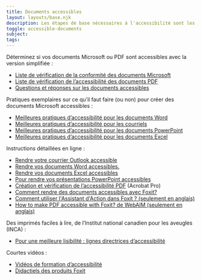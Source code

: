 ```yaml
---
title: Documents accessibles
layout: layouts/base.njk
description: Les étapes de base nécessaires à l'accessibilité sont les mêmes, que votre document soit en format HTML, Word, de Microsoft, PDF d'Adobe ou autre. Nous avons assemblé des ressources pour vous aider et assurez que tous, incluant les personnes avec un handicapes, puisse lire et comprendre vos documents.
toggle: accessible-documents
subject:
tags:
---
```


Déterminez si vos documents Microsoft ou PDF sont accessibles avec la version simplifiée :

- [Liste de vérification de la conformité des documents Microsoft](./ms-doc-compliance-checklist/)
- [Liste de vérification de l’accessibilité des documents PDF](./pdf-accessibility-checklist/)
- [Questions et réponses sur les documents accessibles](./accessible-documents-questions-answers/)

Pratiques exemplaires sur ce qu’il faut faire (ou non) pour créer des documents Microsoft accessibles :

- [Meilleures pratiques d’accessibilité pour les documents Word](./best-practices-word/)
- [Meilleures pratiques d’accessibilité pour les courriels](./best-practices-outlook/)
- [Meilleures pratiques d’accessibilité pour les documents PowerPoint](./best-practices-powerpoint/)
- [Meilleures pratiques d’accessibilité pour les documents Excel](./best-practices-excel/)

Instructions détaillées en ligne :

- [Rendre votre courrier Outlook accessible](https://support.microsoft.com/fr-fr/office/rendre-votre-courrier-outlook-accessible-aux-personnes-souffrant-de-handicaps-71ce71f4-7b15-4b7a-a2e3-cf91721bbacb)
- [Rendre vos documents Word accessibles.](https://support.microsoft.com/fr-fr/office/rendre-vos-documents-word-accessibles-aux-personnes-atteintes-d-un-handicap-d9bf3683-87ac-47ea-b91a-78dcacb3c66d)
- [Rendre vos documents Excel accessibles](https://support.microsoft.com/fr-fr/office/rendre-vos-documents-excel-accessibles-aux-personnes-atteintes-d-un-handicap-6cc05fc5-1314-48b5-8eb3-683e49b3e593?ui=fr-fr&rs=fr-fr&ad=fr)
- [Pour rendre vos présentations PowerPoint accessibles](https://support.microsoft.com/fr-fr/office/pour-rendre-vos-pr%C3%A9sentations-powerpoint-accessibles-aux-personnes-atteintes-d-un-handicap-6f7772b2-2f33-4bd2-8ca7-dae3b2b3ef25)
- [Création et vérification de l’accessibilité PDF](https://helpx.adobe.com/ca_fr/acrobat/using/create-verify-pdf-accessibility.html) (Acrobat Pro)
- [Comment rendre des documents accessibles avec Foxit?](https://www.foxit.com/fr/solution/accessibility/)
- [Comment utiliser l'Assistant d'Action dans Foxit ? (seulement en anglais)](https://www.foxit.com/blog/use-action-wizard-to-automatically-make-pdfs-508-compliant/)
- [How to make PDF accessible with Foxit? de WebAIM (seulement en anglais)](https://webaim.org/techniques/foxit/)

Des imprimés faciles à lire, de l’Institut national canadien pour les aveugles (INCA) :

- [Pour une meilleure lisibilité : lignes directrices d’accessibilité](https://www.inca.ca/sites/default/files/2018-08/Pour-une-meilleure-lisibilite.pdf)

Courtes vidéos :

- [Vidéos de formation d’accessibilité](https://support.microsoft.com/fr-fr/office/vid%C3%A9os-de-formation-d-accessibilit%C3%A9-71572a1d-5656-4e01-8fce-53e35c3caaf4)
- [Didactiels des produits Foxit](https://www.foxitsoftware.com/fr/support/tutorial/?from=foxit%20phantompdf_business&utm_source=client-app)
